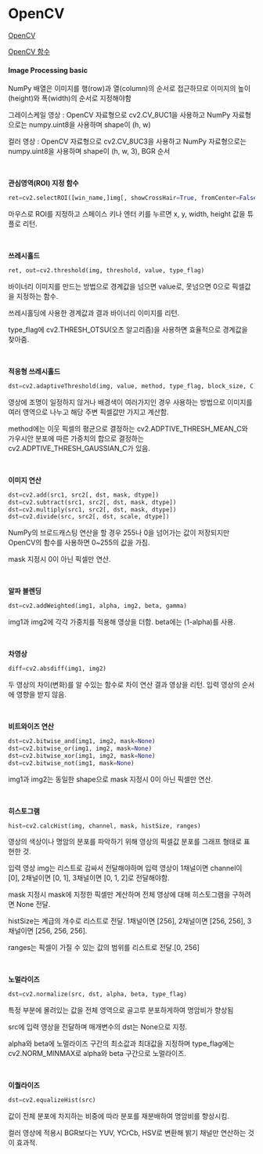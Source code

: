 # OpenCV

[OpenCV ](https://opencv.org)

[OpenCV 함수](https://docs.opencv.org/master)



#### Image Processing basic

NumPy 배열은 이미지를 행(row)과 열(column)의 순서로 접근하므로 이미지의 높이(height)와 폭(width)의 순서로 지정해야함

그레이스케일 영상 : OpenCV 자료형으로 cv2.CV_8UC1을 사용하고 NumPy 자료형으로는 numpy.uint8을 사용하며 shape이 (h, w)

컬러 영상 : OpenCV 자료형으로 cv2.CV_8UC3을 사용하고 NumPy 자료형으로는 numpy.uint8을 사용하며 shape이 (h, w, 3), BGR 순서

<br>

**관심영역(ROI) 지정 함수**

```python
ret=cv2.selectROI([win_name,]img[, showCrossHair=True, fromCenter=False])
```

마우스로 ROI를 지정하고 스페이스 키나 엔터 키를 누르면 x, y, width, height 값을 튜플로 리턴.

<br>

**쓰레시홀드**

```python
ret, out=cv2.threshold(img, threshold, value, type_flag)
```

바이너리 이미지를 만드는 방법으로 경계값을 넘으면 value로, 못넘으면 0으로 픽셀값을 지정하는 함수.

 쓰레시홀딩에 사용한 경계값과 결과 바이너리 이미지를 리턴.

type_flag에 cv2.THRESH_OTSU(오츠 알고리즘)을 사용하면 효율적으로 경계값을 찾아줌.

<br>

**적응형 쓰레시홀드**

```python
dst=cv2.adaptiveThreshold(img, value, method, type_flag, block_size, C)
```

영상에 조명이 일정하지 않거나 배경색이 여러가지인 경우 사용하는 방법으로 이미지를 여러 영역으로 나누고 해당 주변 픽셀값만 가지고 계산함.

method에는 이웃 픽셀의 평균으로 결정하는 cv2.ADPTIVE_THRESH_MEAN_C와 가우시안 분포에 따른 가중치의 합으로 결정하는 cv2.ADPTIVE_THRESH_GAUSSIAN_C가 있음.

<br>

**이미지 연산**

```python
dst=cv2.add(src1, src2[, dst, mask, dtype])
dst=cv2.subtract(src1, src2[, dst, mask, dtype])
dst=cv2.multiply(src1, src2[, dst, mask, dtype])
dst=cv2.divide(src, src2[, dst, scale, dtype])
```

NumPy의 브로드캐스팅 연산을 할 경우 255나 0을 넘어가는 값이 저장되지만 OpenCV의 함수를 사용하면 0~255의 값을 가짐.

mask 지정시 0이 아닌 픽셀만 연산.

<br>

**알파 블렌딩**

```python
dst=cv2.addWeighted(img1, alpha, img2, beta, gamma)
```

img1과 img2에 각각 가중치를 적용해 영상을 더함. beta에는 (1-alpha)를 사용.

<br>

**차영상**

```python
diff=cv2.absdiff(img1, img2)
```

두 영상의 차이(변화)를 알 수있는 함수로 차이 연산 결과 영상을 리턴. 입력 영상의 순서에 영향을 받지 않음.

<br>

**비트와이즈 연산**

```python
dst=cv2.bitwise_and(img1, img2, mask=None)
dst=cv2.bitwise_or(img1, img2, mask=None)
dst=cv2.bitwise_xor(img1, img2, mask=None)
dst=cv2.bitwise_not(img1, mask=None)
```

img1과 img2는 동일한 shape으로 mask 지정시 0이 아닌 픽셀만 연산.

<br>

**히스토그램**

```python
hist=cv2.calcHist(img, channel, mask, histSize, ranges)
```

영상의 색상이나 명암의 분포를 파악하기 위해 영상의 픽셀값 분포를 그래프 형태로 표현한 것.

입력 영상 img는 리스트로 감싸서 전달해야하며 입력 영상이 1채널이면 channel이 [0], 2채널이면 [0, 1], 3채널이면 [0, 1, 2]로 전달해야함.

mask 지정시 mask에 지정한 픽셀만 계산하며 전체 영상에 대해 히스토그램을 구하려면 None 전달.

histSize는 계급의 개수로 리스트로 전달. 1채널이면 [256], 2채널이면 [256, 256], 3채널이면 [256, 256, 256].

ranges는 픽셀이 가질 수 있는 값의 범위를 리스트로 전달.[0, 256]

<br>

**노멀라이즈**

```python
dst=cv2.normalize(src, dst, alpha, beta, type_flag)
```

특정 부분에 몰려있는 값을 전체 영역으로 골고루 분포하게하여 명암비가 향상됨

src에 입력 영상을 전달하며 매개변수의 dst는 None으로 지정.

alpha와 beta에 노멀라이즈 구간의 최소값과 최대값을 지정하며 type_flag에는 cv2.NORM_MINMAX로 alpha와 beta 구간으로 노멀라이즈.

<br>

**이퀄라이즈**

```python
dst=cv2.equalizeHist(src)
```

값이 전체 분포에 차지하는 비중에 따라 분포를 재분배하여 명암비를 향상시킴.

컬러 영상에 적용시 BGR보다는 YUV, YCrCb, HSV로 변환해 밝기 채널만 연산하는 것이 효과적.

